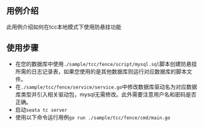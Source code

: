 <!--
    Licensed to the Apache Software Foundation (ASF) under one or more
    contributor license agreements.  See the NOTICE file distributed with
    this work for additional information regarding copyright ownership.
    The ASF licenses this file to You under the Apache License, Version 2.0
    (the "License"); you may not use this file except in compliance with
    the License.  You may obtain a copy of the License at

    http://www.apache.org/licenses/LICENSE-2.0
    
    Unless required by applicable law or agreed to in writing, software
    distributed under the License is distributed on an "AS IS" BASIS,
    WITHOUT WARRANTIES OR CONDITIONS OF ANY KIND, either express or implied.
    See the License for the specific language governing permissions and
    limitations under the License.
-->

## 用例介绍
此用例介绍如何在tcc本地模式下使用防悬挂功能

## 使用步骤

- 在您的数据库中使用``./sample/tcc/fence/script/mysql.sql``脚本创建防悬挂所需的日志记录表，如果您使用的是其他数据库则运行对应数据库的脚本文件。
- 在``./sample/tcc/fence/service/service.go``中修改数据库驱动名为对应数据库类型并引入相关驱动包，mysql无需修改。此外需要注意用户名和密码是否正确。
- 启动``seata tc server``
- 使用以下命令运行用例``go run ./sample/tcc/fence/cmd/main.go``